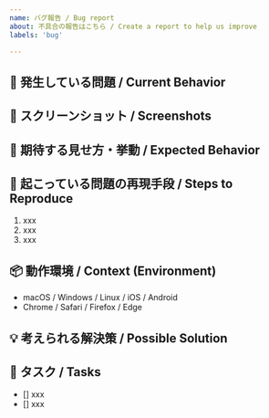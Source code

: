 ```yaml
---
name: バグ報告 / Bug report
about: 不具合の報告はこちら / Create a report to help us improve
labels: 'bug'

---
```


## 🐛 発生している問題 / Current Behavior
<!-- バグの内容を明確かつ簡潔に説明してください。 -->
<!-- A clear and concise description of what the bug is. -->

## 📸 スクリーンショット / Screenshots
<!-- 必要に応じて、問題を説明するためのスクリーンショットを追加してください。 -->
<!-- If applicable, add screenshots to help explain your problem. -->

## 🎨 期待する見せ方・挙動 / Expected Behavior
<!-- 期待する動作を明確かつ簡潔に説明してください。 -->
<!-- A clear and concise description of what you expected to happen. -->

## 📝 起こっている問題の再現手段 / Steps to Reproduce
1. xxx
2. xxx
3. xxx

## 📦️ 動作環境 / Context (Environment)
- macOS / Windows / Linux / iOS / Android
- Chrome / Safari / Firefox / Edge

## 💡 考えられる解決策 / Possible Solution
<!-- もし思いつくのであれば、問題の解決策を説明してください。 -->
<!-- If you can think of one, explain the solution to your problem. -->

## 🚀 タスク / Tasks

- [] xxx
- [] xxx
